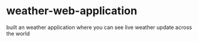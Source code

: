 # weather-web-application
built an weather application where you can see live weather update across the world
